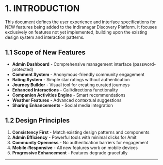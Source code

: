 # 1. INTRODUCTION

This document defines the user experience and interface specifications for NEW features being added to the Indiranagar Discovery Platform. It focuses exclusively on features not yet implemented, building upon the existing design system and interaction patterns.

## 1.1 Scope of New Features
- **Admin Dashboard** - Comprehensive management interface (password-protected)
- **Comment System** - Anonymous-friendly community engagement
- **Rating System** - Simple star ratings without authentication
- **Journey Builder** - Visual tool for creating curated journeys
- **Enhanced Interactions** - Call/directions functionality
- **Companion Activities Engine** - Smart recommendations
- **Weather Features** - Advanced contextual suggestions
- **Sharing Enhancements** - Social media integration

## 1.2 Design Principles
1. **Consistency First** - Match existing design patterns and components
2. **Admin Efficiency** - Powerful tools with minimal clicks for Amit
3. **Community Openness** - No authentication barriers for engagement
4. **Mobile-Responsive** - All new features work on mobile devices
5. **Progressive Enhancement** - Features degrade gracefully

---
